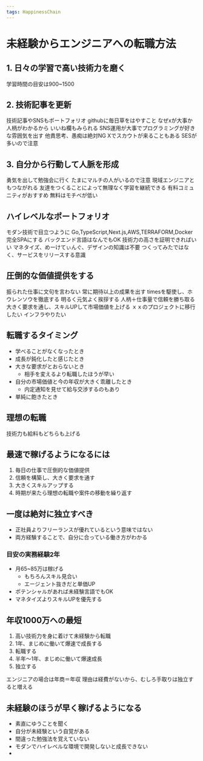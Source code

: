 ```yaml
---
tags: HappinessChain
---
```

# 未経験からエンジニアへの転職方法
## 1. 日々の学習で高い技術力を磨く
学習時間の目安は900~1500
## 2. 技術記事を更新
技術記事やSNSもポートフォリオ
githubに毎日草をはやすこと
なぜxが大事か
人柄がわかるから
いいね欄もみられる
SNS運用が大事でプログラミングが好きな雰囲気を出す
他責思考、愚痴は絶対NG
Xでスカウトが来ることもある
SESが多いので注意
## 3. 自分から行動して人脈を形成
勇気を出して勉強会に行く
たまにマルチの人がいるので注意
現域エンジニアともつながれる
友達をつくることによって無理なく学習を継続できる
有料コミュニティがおすすめ
無料はモチベが低い
## ハイレベルなポートフォリオ 
モダン技術で目立つように
Go,TypeScript,Next.js,AWS,TERRAFORM,Docker
完全SPAにする
バックエンド言語はなんでもOK
技術力の高さを証明できればいい
マネタイズ、めーけてぃんぐ、デザインの知識は不要
つくってみたではなく、サービスをリリースする意識
## 圧倒的な価値提供をする
振られた仕事に文句を言わない
常に期待以上の成果を出す 
timesを駆使し、ホウレンソウを徹底する
明るく元気よく挨拶する
人柄＋仕事量で信頼を勝ち取る
大きく要求を通し、スキルUPして市場価値を上げる
ｘｘのプロジェクトに移行したい
インフラやりたい
## 転職するタイミング
- 学べることがなくなったとき
- 成長が鈍化したと感じたとき
- 大きな要求がとおらないとき
	- 相手を変えるより転職したほうが早い
- 自分の市場価値と今の年収が大きく乖離したとき
	- 内定通知を見せて給与交渉するのもあり
- 単純に飽きたとき
## 理想の転職
技術力も給料もどちらも上げる
## 最速で稼げるようになるには
1. 毎日の仕事で圧倒的な価値提供 
2. 信頼を構築し、大きく要求を通す
3. 大きくスキルアップする
4. 時期が来たら理想の転職や案件の移動を繰り返す
## 一度は絶対に独立すべき
- 正社員よりフリーランスが優れているという意味ではない
- 両方経験することで、自分に合っている働き方がわかる
### 目安の実務経験2年
- 月65~85万は稼げる
	- もちろんスキル見合い
	- エージェント抜きだと単価UP 
- ポテンシャルがあれば未経験言語でもOK
- マネタイズよりスキルUPを優先する
## 年収1000万への最短
1. 高い技術力を身に着けて未経験から転職
2. 1年、まじめに働いて爆速で成長する
3. 転職する
4. 半年～1年、まじめに働いて爆速成長 
5. 独立する

エンジニアの場合は年商＝年収
理由は経費がないから、むしろ手取りは独立すると増える
## 未経験のほうが早く稼げるようになる
- 素直にゆうことを聞く
- 自分が未経験という自覚がある
- 間違った勉強法を覚えていない
- モダンでハイレベルな環境で開発しないと成長できない
- 